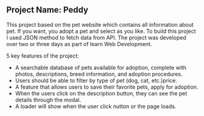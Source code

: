 <h2>Project Name: Peddy</h2>
<p>This project based on the pet website which contains all information about pet. If you want, you adopt a pet and select as you like. To build this project I used JSON method to fetch data from API. The project was developed over two or three days as part of learn Web Development.</p>
<p>5 key features of the project:</p>
<ul>
<li>A searchable database of pets available for adoption, complete with photos, descriptions, breed information, and adoption procedures.
</li>
<li> Users should be able to filter by type of pet (dog, cat, etc.)price.</li>
<li> A feature that allows users to save their favorite pets, apply for adoption.</li>
<li> When the users click on the description button, they can see the pet details through the modal.</li>
<li>A loader will show when the user click nutton or the page loads. </li>
</ul>